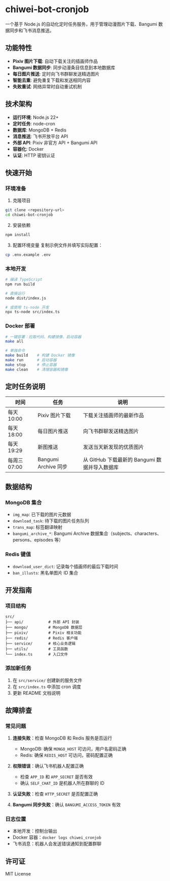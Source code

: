 # chiwei-bot-cronjob

一个基于 Node.js 的自动化定时任务服务，用于管理动漫图片下载、Bangumi 数据同步和飞书消息推送。

## 功能特性

- **Pixiv 图片下载**: 自动下载关注的插画师作品
- **Bangumi 数据同步**: 同步动漫条目信息到本地数据库
- **每日图片推送**: 定时向飞书群聊发送精选图片
- **智能去重**: 避免重复下载和发送相同内容
- **失败重试**: 网络异常时自动重试机制

## 技术架构

- **运行环境**: Node.js 22+  
- **定时任务**: node-cron
- **数据库**: MongoDB + Redis
- **消息推送**: 飞书开放平台 API
- **外部 API**: Pixiv 非官方 API + Bangumi API
- **容器化**: Docker
- **认证**: HTTP 密钥认证

## 快速开始

### 环境准备

1. 克隆项目
```bash
git clone <repository-url>
cd chiwei-bot-cronjob
```

2. 安装依赖
```bash
npm install
```

3. 配置环境变量
复制示例文件并填写实际配置：
```bash
cp .env.example .env
```

### 本地开发

```bash
# 编译 TypeScript
npm run build

# 直接运行
node dist/index.js

# 或使用 ts-node 开发
npx ts-node src/index.ts
```

### Docker 部署

```bash
# 一键部署：拉取代码、构建镜像、启动容器
make all

# 单独命令
make build    # 构建 Docker 镜像
make run      # 启动容器
make stop     # 停止容器
make clean    # 清理容器和镜像
```

## 定时任务说明

| 时间 | 任务 | 说明 |
|------|------|------|
| 每天 10:00 | Pixiv 图片下载 | 下载关注插画师的最新作品 |
| 每天 18:00 | 每日图片推送 | 向飞书群聊发送精选图片 |
| 每天 19:29 | 新图推送 | 发送当天新发现的优质图片 |
| 每周三 07:00 | Bangumi Archive 同步 | 从 GitHub 下载最新的 Bangumi 数据并导入数据库 |

## 数据结构

### MongoDB 集合

- `img_map`: 已下载的图片元数据
- `download_task`: 待下载的图片任务队列
- `trans_map`: 标签翻译映射
- `bangumi_archive_*`: Bangumi Archive 数据集合（subjects、characters、persons、episodes 等）

### Redis 键值

- `download_user_dict`: 记录每个插画师的最后下载时间
- `ban_illusts`: 黑名单图片 ID 集合

## 开发指南

### 项目结构

```
src/
├── api/           # 外部 API 封装
├── mongo/         # MongoDB 数据层
├── pixiv/         # Pixiv 相关功能
├── redis/         # Redis 客户端
├── service/       # 核心业务逻辑
├── utils/         # 工具函数
└── index.ts       # 入口文件
```

### 添加新任务

1. 在 `src/service/` 创建新的服务文件
2. 在 `src/index.ts` 中添加 cron 调度
3. 更新 README 文档说明

## 故障排查

### 常见问题

1. **连接失败**：检查 MongoDB 和 Redis 服务是否运行
   - MongoDB: 确保 `MONGO_HOST` 可访问，用户名密码正确
   - Redis: 确保 `REDIS_HOST` 可访问，密码配置正确

2. **权限错误**：确认飞书机器人配置正确
   - 检查 `APP_ID` 和 `APP_SECRET` 是否有效
   - 确认 `SELF_CHAT_ID` 是机器人所在群聊的 ID

3. **认证失败**：检查 `HTTP_SECRET` 是否配置正确

4. **Bangumi 同步失败**：确认 `BANGUMI_ACCESS_TOKEN` 有效

### 日志位置

- 本地开发：控制台输出
- Docker 容器：`docker logs chiwei_cronjob`
- 飞书消息：机器人会发送错误通知到配置群聊

## 许可证

MIT License
